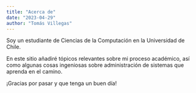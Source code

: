 ```yaml
---
title: "Acerca de"
date: "2023-04-29"
author: "Tomás Villegas"
---
```


Soy un estudiante de Ciencias de la Computación en la Universidad de Chile.

En este sitio añadiré tópicos relevantes sobre mi proceso académico, así como algunas cosas ingeniosas sobre administración de sistemas que aprenda en el camino.

¡Gracias por pasar y que tenga un buen día!


